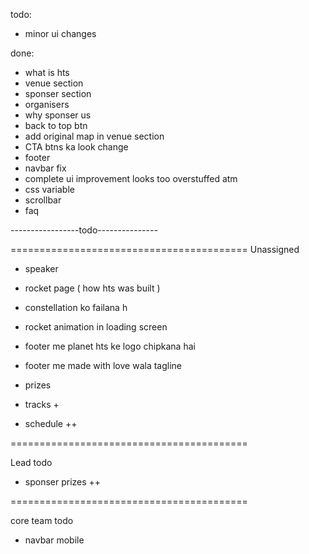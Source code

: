 todo:

- minor ui changes

done:

- what is hts
- venue section
- sponser section
- organisers
- why sponser us
- back to top btn
- add original map in venue section
- CTA btns ka look change
- footer
- navbar fix
- complete ui improvement looks too overstuffed atm
- css variable
- scrollbar
- faq

-----------------todo---------------

=========================================
Unassigned

- speaker
- rocket page ( how hts was built )
- constellation ko failana h

- rocket animation in loading screen
- footer me planet hts ke logo chipkana hai
- footer me made with love wala tagline
- prizes
- tracks +
- schedule ++

=========================================

Lead todo

- sponser prizes ++

=========================================

core team todo

- navbar mobile
